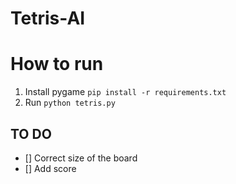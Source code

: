 # Tetris-AI

# How to run

1. Install pygame
   `pip install -r requirements.txt`
2. Run `python tetris.py`

## TO DO

- [] Correct size of the board
- [] Add score
